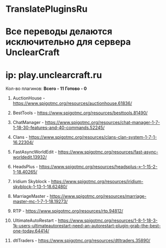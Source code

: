 # TranslatePluginsRu

# Все переводы делаются исключительно для сервера UnclearCraft

# ip: play.unclearcraft.ru

Кол-во плагинов:
**Всего - 11**
**Готово - 0**

1. AuctionHouse - https://www.spigotmc.org/resources/auctionhouse.61836/

2. BestTools - https://www.spigotmc.org/resources/besttools.81490/

3. ChatManager - https://www.spigotmc.org/resources/chat-manager-1-7-1-18-30-features-and-40-commands.52245/

4. Clans - https://www.spigotmc.org/resources/clans-clan-system-1-7-1-16.22304/

5. FastAsyncWorldEdit - https://www.spigotmc.org/resources/fast-async-worldedit.13932/

6. HeadsPlus - https://www.spigotmc.org/resources/headsplus-»-1-15-2-1-18.40265/

7. Iridium Skyblock - https://www.spigotmc.org/resources/iridium-skyblock-1-13-1-18.62480/

8. MarriageMaster - https://www.spigotmc.org/resources/marriage-master-mc-1-7-1-18.19273/

9. RTP - https://www.spigotmc.org/resources/rtp.94812/

10. UltimateAutoRestart - https://www.spigotmc.org/resources/1-8-1-18-3-1k-users-ultimateautorestart-need-an-autorestart-plugin-grab-the-best-one-today.64414/

11. dtlTraders - https://www.spigotmc.org/resources/dtltraders.35890/
